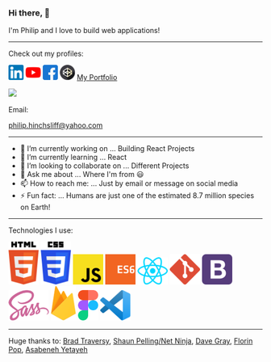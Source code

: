 ### Hi there, 👋

I'm Philip and I love to build web applications! 

---

Check out my profiles:

[<img src="/assets/linkedin.png" width="30">](https://www.linkedin.com/in/philip-hinchsliff/)  [<img src="/assets/youtube.png" width="30">](https://www.youtube.com/channel/UCjHdpf8Osw8L3yqh67-4YVg)  [<img src="/assets/facebook.png" width="30">](https://www.facebook.com/philiphinchsliff/)  [<img src="/assets/codepen.png" width="30">](https://codepen.io/neo90sr)  [My Portfolio](https://philhinchportfolio.netlify.app/)

![](https://komarev.com/ghpvc/?username=philipHinch)


Email:

philip.hinchsliff@yahoo.com

---

- 🔭 I’m currently working on ... Building React Projects
- 🌱 I’m currently learning ... React
- 👯 I’m looking to collaborate on ... Different Projects
- 💬 Ask me about ... Where I'm from :smiley:
- 📫 How to reach me: ... Just by email or message on social media 
- ⚡ Fun fact: ... Humans are just one of the estimated 8.7 million species on Earth!

---

Technologies I use:

<img src="/assets/htmllogo.svg" width="60" title="HTML 5"> <img src="/assets/csslogo.svg" width="60" title="CSS 3"> <img src="/assets/jslogo.svg" width="60" title="JavaScript"> <img src="/assets/es6logo.svg" width="60" title="ES6"> <img src="/assets/react.svg" width="60" title="React"> <img src="/assets/gitlogo.png" width="60" title="Git"> <img src="/assets/bootstraplogo.svg" width="60" title="Bootstrap 5"> <img src="/assets/sasslogo.svg" width="80" title="Sass"> <img src="/assets/firebase.svg" width="50" title="Firebase"> <img src="/assets/figmalogo.svg" width="40" title="Figma"> <img src="/assets/vscodelogo.svg" width="60" title="VS Code">

---

Huge thanks to: [Brad Traversy](https://github.com/bradtraversy), [Shaun Pelling/Net Ninja](https://github.com/iamshaunjp), [Dave Gray](https://github.com/gitdagray), [Florin Pop](https://github.com/florinpop17), [Asabeneh Yetayeh](https://github.com/Asabeneh)






